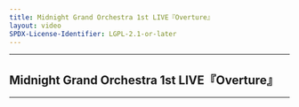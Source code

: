 ```yaml
---
title: Midnight Grand Orchestra 1st LIVE『Overture』
layout: video
SPDX-License-Identifier: LGPL-2.1-or-later
---
```


---

## Midnight Grand Orchestra 1st LIVE『Overture』

<div class="container">
  <video-js id="my-video" class="vjs-fluid vjs-layout-medium" poster="https://media.discordapp.net/attachments/1180439977784516618/1180442772549926963/suiseiorc.jpg" preload="auto" controls="controls" data-setup='{}'>
    <source src="https://xx58j-my.sharepoint.com/:v:/g/personal/peekaboo_xx58j_onmicrosoft_com/Eb7uR43h-tBJqgsyz7X_ShMBGRav-MBpcwJSyFZ3fgadLg?download=1" type="video/mp4" />
  </video-js>
</div>

---
